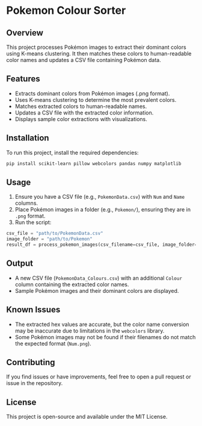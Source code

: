 # Pokemon Colour Sorter

## Overview
This project processes Pokémon images to extract their dominant colors using K-means clustering. It then matches these colors to human-readable color names and updates a CSV file containing Pokémon data.

## Features
- Extracts dominant colors from Pokémon images (.png format).
- Uses K-means clustering to determine the most prevalent colors.
- Matches extracted colors to human-readable names.
- Updates a CSV file with the extracted color information.
- Displays sample color extractions with visualizations.

## Installation
To run this project, install the required dependencies:
```bash
pip install scikit-learn pillow webcolors pandas numpy matplotlib
```

## Usage
1. Ensure you have a CSV file (e.g., `PokemonData.csv`) with `Num` and `Name` columns.
2. Place Pokémon images in a folder (e.g., `Pokemon/`), ensuring they are in `.png` format.
3. Run the script:
```python
csv_file = "path/to/PokemonData.csv"
image_folder = "path/to/Pokemon"
result_df = process_pokemon_images(csv_filename=csv_file, image_folder=image_folder, num_colors=3, show_samples=1)
```

## Output
- A new CSV file (`PokemonData_Colours.csv`) with an additional `Colour` column containing the extracted color names.
- Sample Pokémon images and their dominant colors are displayed.

## Known Issues
- The extracted hex values are accurate, but the color name conversion may be inaccurate due to limitations in the `webcolors` library.
- Some Pokémon images may not be found if their filenames do not match the expected format (`Num.png`).

## Contributing
If you find issues or have improvements, feel free to open a pull request or issue in the repository.

## License
This project is open-source and available under the MIT License.

